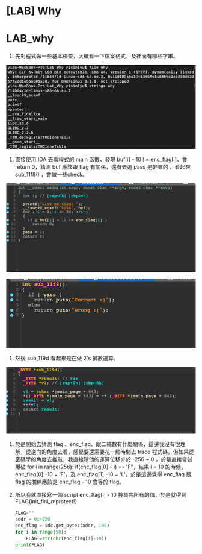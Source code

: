 # [LAB] Why

# LAB_why

1. 先對程式做一些基本檢查，大概看一下檔案格式，及裡面有哪些字串。

![截圖 2022-11-03 下午9.22.49.png](%5BLAB%5D%20Why%20c4491504d08f444f8557f5599d36873d/%25E6%2588%25AA%25E5%259C%2596_2022-11-03_%25E4%25B8%258B%25E5%258D%25889.22.49.png)

1. 直接使用 IDA 去看程式的 main 函數，發現 buf[i] - 10 ! = enc_flag[i]，會 return 0，猜測 buf 應該跟 flag 有關係，還有去追 pass 是幹嘛的 ，看起來 sub_11f8() ，會做一些check。

![截圖 2022-11-03 下午9.23.50.png](%5BLAB%5D%20Why%20c4491504d08f444f8557f5599d36873d/%25E6%2588%25AA%25E5%259C%2596_2022-11-03_%25E4%25B8%258B%25E5%258D%25889.23.50.png)

![截圖 2022-11-03 下午9.26.53.png](%5BLAB%5D%20Why%20c4491504d08f444f8557f5599d36873d/%25E6%2588%25AA%25E5%259C%2596_2022-11-03_%25E4%25B8%258B%25E5%258D%25889.26.53.png)

1. 然後 sub_119d 看起來是在做 2’s 補數運算。

![截圖 2022-11-03 下午9.45.32.png](%5BLAB%5D%20Why%20c4491504d08f444f8557f5599d36873d/%25E6%2588%25AA%25E5%259C%2596_2022-11-03_%25E4%25B8%258B%25E5%258D%25889.45.32.png)

1. 於是開始去猜測 flag 、enc_flag、跟二補數有什麼關係，這邊我沒有很理解，從逆向的角度去看，感覺要還需要花一點時間去 trace 程式碼，但如果從密碼學的角度去推敲，我直接猜他的運算位移介於 -256 ~ 0 ，於是直接嘗試爆破 for i in range(256): if(enc_flag[0] - i) =="F"，結果 i = 10 的時候，enc_flag[0] -10 = ‘F’，及 enc_flag[1] -10 = ‘L’，於是這邊覺得 enc_flag 跟 flag 的關係應該是 enc_flag - 10 會等於 flag。

1. 所以我就直接寫一個 script enc_flag[i] - 10 搜集完所有的值，於是就得到 FLAG{init_fini_mprotect!}
    
    ```python
    FLAG=""
    addr = 0x4030
    enc_flag = idc.get_bytes(addr, 100)
    for i in range(50):
        FLAG+=str(chr(enc_flag[i]-10))
    print(FLAG)
    ```
